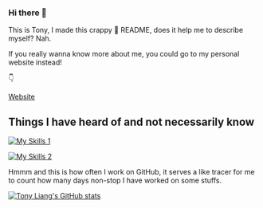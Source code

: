 ### Hi there 👋

This is Tony, I made this crappy :hankey: README, does it help me to describe myself? Nah.

If you really wanna know more about me, you could go to my personal website instead!

:point_down: 

[Website](https://tonyliang19.github.io/)


<!--
**tonyliang19/tonyliang19** is a ✨ _special_ ✨ repository because its `README.md` (this file) appears on your GitHub profile.

Here are some ideas to get you started:

- 🔭 I’m currently working on ...
- 🌱 I’m currently learning ...
- 👯 I’m looking to collaborate on ...
- 🤔 I’m looking for help with ...
- 💬 Ask me about ...
- 📫 How to reach me: ...
- 😄 Pronouns: ...
- ⚡ Fun fact: ...
-->

## Things I have heard of and not necessarily know
<!---- &theme=light ---->
[![My Skills 1](https://skillicons.dev/icons?i=aws,bash,bootstrap,cpp,css,docker,dynamodb,flask,git,github,githubactions,heroku,html,vscode)](https://skillicons.dev)

[![My Skills 2](https://skillicons.dev/icons?i=java,kotlin,latex,linux,matlab,mongodb,md,mysql,postman,py,pytorch,r,react,svg)](https://skillicons.dev)

Hmmm and this is how often I work on GitHub, it serves a like tracer for me to count how many days non-stop I have worked on some stuffs.  

<!--- &count_private=true this options counts private commits as well --->
[![Tony Liang's GitHub stats](https://github-readme-stats.vercel.app/api?username=tonyliang19&show_icons=true&theme=radical)](https://github.com/tonyliang19)
